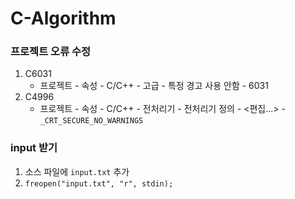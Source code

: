 # C-Algorithm

### 프로젝트 오류 수정

1. C6031
   - 프로젝트 - 속성 - C/C++ - 고급 - 특정 경고 사용 안함 - 6031
2. C4996
   - 프로젝트 - 속성 - C/C++ - 전처리기 - 전처리기 정의 - <편집...> - `_CRT_SECURE_NO_WARNINGS`

### input 받기

1. 소스 파일에 `input.txt` 추가
2. `freopen("input.txt", "r", stdin);`
